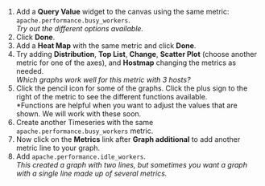 1.  Add a **Query Value** widget to the canvas using the same metric: <code>apache.performance.busy_workers</code>. <br>
  *Try out the different options available.*
1.  Click **Done**.
1.  Add a **Heat Map** with the same metric and click **Done**.
2.  Try adding **Distribution**, **Top List**, **Change**, **Scatter Plot** (choose another metric for one of the axes), and **Hostmap** changing the metrics as needed.<br>
  *Which graphs work well for this metric with 3 hosts?*
1.  Click the pencil icon for some of the graphs. Click the plus sign to the right of the metric to see the different functions available.<br>
  *Functions are helpful when you want to adjust the values that are shown. We will work with these soon.
1.  Create another Timeseries with the same <code>apache.performance.busy_workers</code> metric.
2.  Now click on the **Metrics** link after **Graph additional** to add another metric line to your graph. 
3.  Add <code>apache.performance.idle_workers</code>.<br>
  *This created a graph with two lines, but sometimes you want a graph with a single line made up of several metrics.*